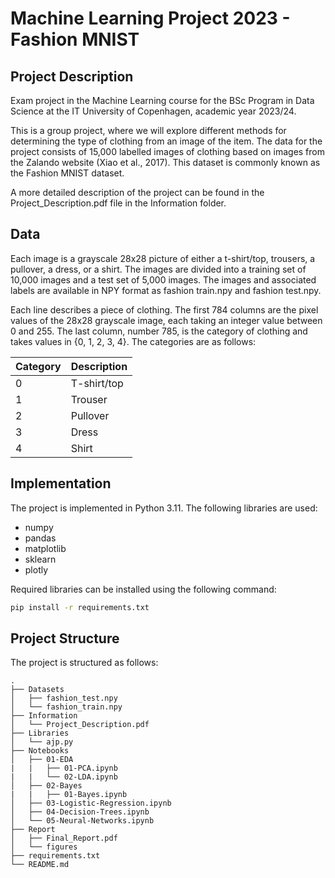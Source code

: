 # Machine Learning Project 2023 - Fashion MNIST


## Project Description
Exam project in the Machine Learning course for the BSc Program in Data Science at the IT University of Copenhagen, academic year 2023/24.

This is a group project, where we will explore different methods for determining the type of clothing from an
image of the item. The data for the project consists of 15,000 labelled images of clothing based on images from
the Zalando website (Xiao et al., 2017). This dataset is commonly known as the Fashion MNIST dataset.

A more detailed description of the project can be found in the Project_Description.pdf file in the Information folder.


## Data
Each image is a grayscale 28x28 picture of either a t-shirt/top, trousers, a pullover, a dress, or a shirt. The images are divided into a training set of 10,000 images and a test set of 5,000 images. The images and associated labels are available in NPY format as fashion train.npy and fashion test.npy.

Each line describes a piece of clothing. The first 784 columns are the pixel values of the 28x28 grayscale image, each taking an integer value between 0 and 255. The last column, number 785, is the category of clothing and takes values in {0, 1, 2, 3, 4}. The categories are as follows:

| Category | Description |
| --- | --- |
| 0 | T-shirt/top |
| 1 | Trouser |
| 2 | Pullover |
| 3 | Dress |
| 4 | Shirt |


## Implementation
The project is implemented in Python 3.11. The following libraries are used:
- numpy
- pandas
- matplotlib
- sklearn
- plotly

Required libraries can be installed using the following command:
```bash
pip install -r requirements.txt
```


## Project Structure
The project is structured as follows:
```
.
├── Datasets
│   ├── fashion_test.npy
│   └── fashion_train.npy
├── Information
│   └── Project_Description.pdf
├── Libraries
│   └── ajp.py
├── Notebooks
│   ├── 01-EDA
|   |   ├── 01-PCA.ipynb
|   |   └── 02-LDA.ipynb
│   ├── 02-Bayes
|   |   ├── 01-Bayes.ipynb
│   ├── 03-Logistic-Regression.ipynb
│   ├── 04-Decision-Trees.ipynb
│   └── 05-Neural-Networks.ipynb
├── Report
│   ├── Final_Report.pdf
│   └── figures
├── requirements.txt
└── README.md
```